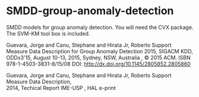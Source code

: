 # SMDD-group-anomaly-detection
SMDD models  for group anomaly detection. 
You will need the CVX package. The SVM-KM tool box is included. 

Guevara, Jorge  and Canu, Stephane and Hirata Jr, Roberto Support Measure Data Description for Group Anomaly Detection
2015, SIGACM KDD, ODDx3'15, August 10-13, 2015, Sydney, NSW, Australia , © 2015 ACM. ISBN 978-1-4503-3831-8/15/08
DOI: http://dx.doi.org/10.1145/2805852.2805860

Guevara, Jorge  and Canu, Stephane and Hirata Jr, Roberto Support Measure Data Description,  
2014, Techical Report IME-USP , HAL e-print 


